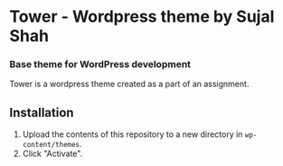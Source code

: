 # Tower - Wordpress theme by Sujal Shah

### Base theme for WordPress development

Tower is a wordpress theme created as a part of an assignment.

## Installation

1. Upload the contents of this repository to a new directory in `wp-content/themes`.
1. Click "Activate".

